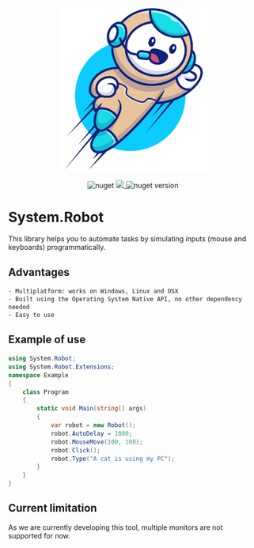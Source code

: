 <p align="center">
  <img src="Resources/logo.png" width="300px">
</p>
<p align="center">
    <img alt="nuget" src="https://img.shields.io/nuget/dt/System.Robot.svg">
<a href="https://www.codacy.com/gh/lucassklp/System.Robot/dashboard?utm_source=github.com&amp;utm_medium=referral&amp;utm_content=lucassklp/System.Robot&amp;utm_campaign=Badge_Grade">
        <img src="https://app.codacy.com/project/badge/Grade/985f1cdd1034486cbb00a3fd3e4fff19"/>
    </a>
    <img alt="nuget version" src="https://img.shields.io/nuget/v/System.Robot.svg">
</p>

# System.Robot

This library helps you to automate tasks by simulating inputs (mouse and keyboards) programmatically.

## Advantages
    - Multiplatform: works on Windows, Linux and OSX
    - Built using the Operating System Native API, no other dependency needed
    - Easy to use

## Example of use

```csharp
using System.Robot;
using System.Robot.Extensions;
namespace Example
{
    class Program
    {
        static void Main(string[] args)
        {
            var robot = new Robot();
            robot.AutoDelay = 1000;
            robot.MouseMove(100, 100);
            robot.Click();
            robot.Type("A cat is using my PC");
        }
    }
}
```

## Current limitation
As we are currently developing this tool, multiple monitors are not supported for now.